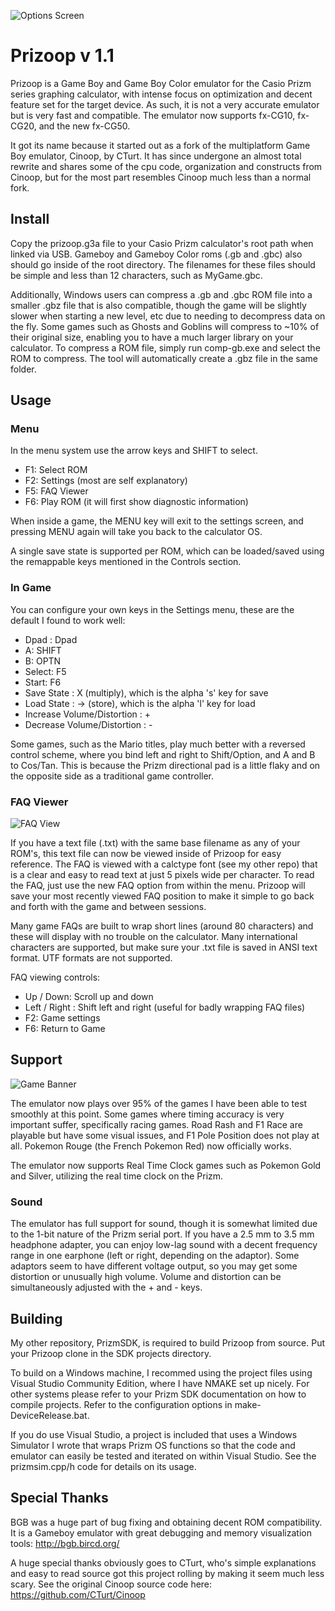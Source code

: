 ![Options Screen](https://github.com/tswilliamson/prizoop/raw/master/Screens/Options.png?raw=true)

Prizoop v 1.1
=============

Prizoop is a Game Boy and Game Boy Color emulator for the Casio Prizm series graphing calculator, with intense focus on optimization and decent feature set for the target device. As such, it is not a very accurate emulator but is very fast and compatible. The emulator now supports fx-CG10, fx-CG20, and the new fx-CG50. 

It got its name because it started out as a fork of the multiplatform Game Boy emulator, Cinoop, by CTurt. It has since undergone an almost total rewrite and shares some of the cpu code, organization and constructs from Cinoop, but for the most part resembles Cinoop much less than a normal fork.

## Install

Copy the prizoop.g3a file to your Casio Prizm calculator's root path when linked via USB. Gameboy and Gameboy Color roms (.gb and .gbc) also should go inside of the root directory. The filenames for these files should be simple and less than 12 characters, such as MyGame.gbc. 

Additionally, Windows users can compress a .gb and .gbc ROM file into a smaller .gbz file that is also compatible, though the game will be slightly slower when starting a new level, etc due to needing to decompress data on the fly. Some games such as Ghosts and Goblins will compress to ~10% of their original size, enabling you to have a much larger library on your calculator. To compress a ROM file, simply run comp-gb.exe and select the ROM to compress. The tool will automatically create a .gbz file in the same folder.

## Usage

### Menu

In the menu system use the arrow keys and SHIFT to select.

- F1: Select ROM
- F2: Settings (most are self explanatory)
- F5: FAQ Viewer
- F6: Play ROM (it will first show diagnostic information)

When inside a game, the MENU key will exit to the settings screen, and pressing MENU again will take you back to the calculator OS.

A single save state is supported per ROM, which can be loaded/saved using the remappable keys mentioned in the Controls section.

### In Game

You can configure your own keys in the Settings menu, these are the default I found to work well:

- Dpad : Dpad
- A: SHIFT
- B: OPTN
- Select: F5
- Start: F6
- Save State : X (multiply), which is the alpha 's' key for save
- Load State : -> (store), which is the alpha 'l' key for load
- Increase Volume/Distortion : + 
- Decrease Volume/Distortion : -

Some games, such as the Mario titles, play much better with a reversed control scheme, where you bind left and right to Shift/Option, and A and B to Cos/Tan. This is because the Prizm directional pad is a little flaky and on the opposite side as a traditional game controller.

### FAQ Viewer

![FAQ View](https://github.com/tswilliamson/prizoop/raw/master/Screens/FAQ.png?raw=true)

If you have a text file (.txt) with the same base filename as any of your ROM's, this text file can now be viewed inside of Prizoop for easy reference. The FAQ is viewed with a calctype font (see my other repo) that is a clear and easy to read text at just 5 pixels wide per character. To read the FAQ, just use the new FAQ option from within the menu. Prizoop will save your most recently viewed FAQ position to make it simple to go back and forth with the game and between sessions.

Many game FAQs are built to wrap short lines (around 80 characters) and these will display with no trouble on the calculator. Many international characters are supported, but make sure your .txt file is saved in ANSI text format. UTF formats are not supported.

FAQ viewing controls:
- Up / Down: Scroll up and down
- Left / Right : Shift left and right (useful for badly wrapping FAQ files)
- F2: Game settings
- F6: Return to Game

## Support

![Game Banner](https://github.com/tswilliamson/prizoop/raw/master/Screens/GameBanner.png?raw=true)

The emulator now plays over 95% of the games I have been able to test smoothly at this point. Some games where timing accuracy is very important suffer, specifically racing games. Road Rash and F1 Race are playable but have some visual issues, and F1 Pole Position does not play at all. Pokemon Rouge (the French Pokemon Red) now officially works.

The emulator now supports Real Time Clock games such as Pokemon Gold and Silver, utilizing the real time clock on the Prizm.

### Sound

The emulator has full support for sound, though it is somewhat limited due to the 1-bit nature of the Prizm serial port. If you have a 2.5 mm to 3.5 mm headphone adapter, you can enjoy low-lag sound with a decent frequency range in one earphone (left or right, depending on the adaptor). Some adaptors seem to have different voltage output, so you may get some distortion or unusually high volume. Volume and distortion can be simultaneously adjusted with the + and - keys.

## Building

My other repository, PrizmSDK, is required to build Prizoop from source. Put your Prizoop clone in the SDK projects directory.

To build on a Windows machine, I recommed using the project files using Visual Studio Community Edition, where I have NMAKE set up nicely. For other systems please refer to your Prizm SDK documentation on how to compile projects. Refer to the configuration options in make-DeviceRelease.bat.

If you do use Visual Studio, a project is included that uses a Windows Simulator I wrote that wraps Prizm OS functions so that the code and emulator can easily be tested and iterated on within Visual Studio. See the prizmsim.cpp/h code for details on its usage.

## Special Thanks

BGB was a huge part of bug fixing and obtaining decent ROM compatibility. It is a Gameboy emulator with great debugging and memory visualization tools:
http://bgb.bircd.org/

A huge special thanks obviously goes to CTurt, who's simple explanations and easy to read source got this project rolling by making it seem much less scary. See the original Cinoop source code here:
https://github.com/CTurt/Cinoop
<!--stackedit_data:
eyJoaXN0b3J5IjpbMTY3NDc2NDM3OF19
-->